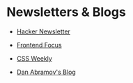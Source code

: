 # Newsletters & Blogs

* [Hacker Newsletter](https://hackernewsletter.com/issues/)

* [Frontend Focus](https://frontendfoc.us)

* [CSS Weekly](https://css-weekly.com/archives)

* [Dan Abramov's Blog](https://overreacted.io)